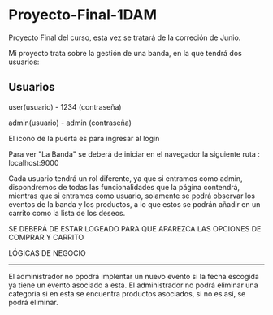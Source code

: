 # Proyecto-Final-1DAM

Proyecto Final del curso, esta vez se tratará de la correción de Junio.

Mi proyecto trata sobre la gestión de una banda, en la que tendrá dos usuarios:

Usuarios           
--------
user(usuario) - 1234 (contraseña)


admin(usuario) - admin (contraseña)

El icono de la puerta es para ingresar al login

Para ver "La Banda" se deberá de iniciar en el navegador la siguiente ruta : localhost:9000

Cada usuario tendrá un rol diferente, ya que si entramos como admin, dispondremos de todas las funcionalidades que la página contendrá, mientras que si entramos como usuario, solamente se podrá observar los eventos de la banda y los productos, a lo que estos se podrán añadir en un carrito como la lista de los deseos.

SE DEBERÁ DE ESTAR LOGEADO PARA QUE APAREZCA LAS OPCIONES DE COMPRAR Y CARRITO






LÓGICAS DE NEGOCIO
__________________
El administrador no ppodrá implentar un nuevo evento si la fecha escogida ya tiene un evento asociado a esta.
El administrador no podrá eliminar una categoria si en esta se encuentra productos asociados, si no es así, se podrá eliminar.

